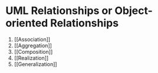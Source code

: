 
# UML Relationships or Object-oriented Relationships

1. [[Association]] 
2. [[Aggregation]]
3. [[Composition]] 
4. [[Realization]]
5. [[Generalization]]


